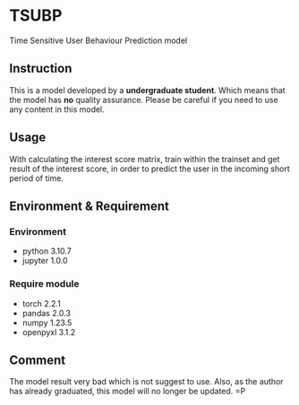 # TSUBP
Time Sensitive User Behaviour Prediction model
## Instruction
This is a model developed by a **undergraduate student**.
Which means that the model has **no** quality assurance.
Please be careful if you need to use any content in this model.
## Usage
With calculating the interest score matrix, train within the trainset and get result of the interest score, in order to predict the user in the incoming short period of time.
## Environment & Requirement
### Environment
- python 3.10.7
- jupyter 1.0.0
### Require module
- torch 2.2.1
- pandas 2.0.3
- numpy 1.23.5
- openpyxl 3.1.2
## Comment
The model result very bad which is not suggest to use.
Also, as the author has already graduated, this model will no longer be updated. =P
